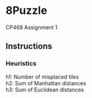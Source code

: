 # 8Puzzle

CP468 Assignment 1

## Instructions


### Heuristics
h1: Number of misplaced tiles   
h2: Sum of Manhattan distances  
h3: Sum of Euclidean distances  
